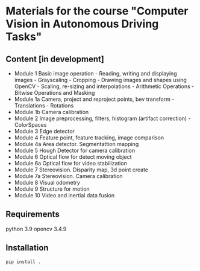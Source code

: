 # Materials for the course "Computer Vision in Autonomous Driving Tasks"

## Content [in development]

- Module 1 Basic image operation
        - Reading, writing and displaying images
        - Grayscaling
        - Cropping
        - Drawing images and shapes using OpenCV
        - Scaling, re-sizing and interpolations
        - Arithmetic Operations
        - Bitwise Operations and Masking
- Module 1a Camera, project and reproject points, bev transform
        - Translations
        - Rotations
- Module 1b Camera calibration
- Module 2 Image preprocessing, filters, histogram (artifact correction)
        - ColorSpaces
- Module 3 Edge detector
- Module 4 Feature point, feature tracking, image comparison
- Module 4a Area detector. Segmentattion mapping
- Module 5 Hough Detector for camera calibration
- Module 6 Optical flow for detect moving object
- Module 6a Optical flow for video stabilization
- Module 7 Stereovision. Disparity map, 3d point create
- Module 7a Stereovision. Camera calibration
- Module 8 Visual odometry
- Module 9 Structure for motion
- Module 10 Video and inertial data fusion

## Requirements

python 3.9
opencv 3.4.9

## Installation

```bash
pip install .
```
